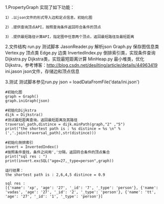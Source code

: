 1.PropertyGraph 实现了如下功能：

	1）.以json文件的形式导入边和定点信息，初始化图

	2）.提供查询顶点API，按照查询条件返回符合条件的顶点

	3）.提供最短路径计算API，指定图中任意两个顶点，返回最短路径及最短距离

2.文件结构
	run.py             测试脚本 
	JasonReader.py     解析json
	Graph.py           保存图信息类
	Vertex.py          顶点类
	Edge.py            边类
	InvertedIndex.py   倒排索引类，实现条件查询
	Dijkstra.py        Dijkstra类，实现最短距离计算
	MinHeap.py         最小堆类，优化Dijkstra，参考博客：http://blog.csdn.net/desilting/article/details/44963419
	ini.jason          json文件，存储边和顶点信息

3.测试
	测试脚本参见run.py
	json = loadDataFromFile('data/ini.json')

	#初始化图
	graph = Graph()
	graph.iniGraph(json)

	#初始化Dijkstra
	dijk = Dijkstra()
	#测试最短距离查询，返回最短距离及其路径
	traversal_path,distince = dijk.minPath(graph,"2" ,"5") 
	print("the shortest path is : %s distince = %s \n" % (','.join(traversal_path),str(distince)))

	#初始化倒排索引
	invert = InvertedIndex()
	#按照条件查找，条件之间用','分隔，返回符合条件的顶点集合
	print("sql res : ")
	print(invert.excSQL("age=27,_type=person",graph))

	运行结果：
	the shortest path is : 2,6,4,5 distince = 0.9 

	sql res : 
	[{'name': 'xp', 'age': '27', '_id': '7', '_type': 'person'}, {'name': 'vadas', 'age': '27', '_id': '2', '_type': 'person'}, {'name': 'tt', 'age': '27', '_id': '1', '_type': 'person'}]
